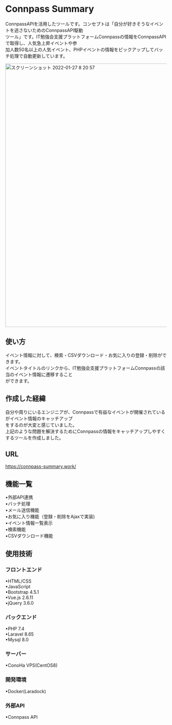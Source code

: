 # Connpass Summary

ConnpassAPIを活用したツールです。コンセプトは「自分が好きそうなイベントを逃さないためのConnpassAPI駆動  
ツール」です。IT勉強会支援プラットフォームConnpassの情報をConnpassAPIで取得し、人気急上昇イベントや参  
加人数50名以上の人気イベント、PHPイベントの情報をピックアップしてバッチ処理で自動更新しています。  

<img width="820" alt="スクリーンショット 2022-01-27 8 20 57" src="https://user-images.githubusercontent.com/66733811/151263547-a8f1ccec-fb99-4a38-96cd-61fd63a83601.png">

## 使い方
イベント情報に対して、検索・CSVダウンロード・お気に入りの登録・削除ができます。   
イベントタイトルのリンクから、IT勉強会支援プラットフォームConnpassの該当のイベント情報に遷移すること  
ができます。

## 作成した経緯

自分や周りにいるエンジニアが、Connpassで有益なイベントが開催されているがイベント情報のキャッチアップ  
をするのが大変と感じていました。  
上記のような問題を解決するためにConnpassの情報をキャッチアップしやすくするツールを作成しました。  


## URL
https://connpass-summary.work/  


## 機能一覧
•外部API連携  
•バッチ処理  
•メール送信機能  
•お気に入り機能（登録・削除をAjaxで実装)   
•イベント情報一覧表示    
•検索機能  
•CSVダウンロード機能

## 使用技術
### フロントエンド  
•HTML/CSS  
•JavaScript  
•Bootstrap 4.5.1  
•Vue.js 2.6.11  
•jQuery 3.6.0    

### バックエンド  
•PHP 7.4  
•Laravel 8.65  
•Mysql 8.0  

### サーバー  
•ConoHa VPS(CentOS8)  

### 開発環境  
•Docker(Laradock)  

### 外部API  
•Connpass API 
